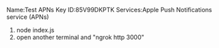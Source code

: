 Name:Test APNs
Key ID:85V99DKPTK
Services:Apple Push Notifications service (APNs) 

1. node index.js
2. open another terminal and "ngrok http 3000"

